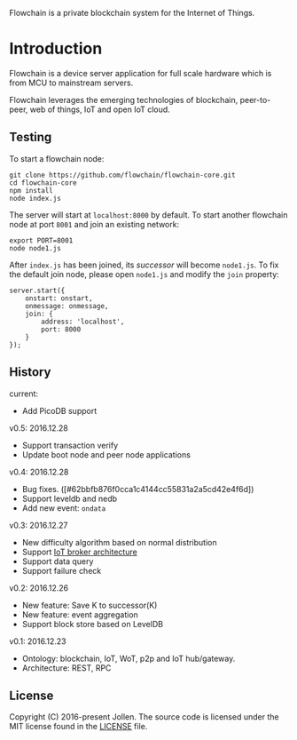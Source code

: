 Flowchain is a private blockchain system for the Internet of Things.

# Introduction

Flowchain is a device server application for full scale hardware which is from MCU to mainstream servers.

Flowchain leverages the emerging technologies of blockchain, peer-to-peer, web of things, IoT and open IoT cloud.

## Testing

To start a flowchain node:

```
git clone https://github.com/flowchain/flowchain-core.git
cd flowchain-core
npm install
node index.js
```

The server will start at ```localhost:8000``` by default. To start another flowchain node at port ```8001``` and join an existing network:

```
export PORT=8001
node node1.js
```

After ```index.js``` has been joined, its _successor_ will become ```node1.js```. To fix the default join node, please open ```node1.js``` and modify the ```join``` property:

```
server.start({
    onstart: onstart,
	onmessage: onmessage,
	join: {
		address: 'localhost',
		port: 8000
	}
});
```

## History

current:
 * Add PicoDB support

v0.5: 2016.12.28
 * Support transaction verify
 * Update boot node and peer node applications

v0.4: 2016.12.28
 * Bug fixes. ([#62bbfb876f0cca1c4144cc55831a2a5cd42e4f6d])
 * Support leveldb and nedb
 * Add new event: ```ondata```

v0.3: 2016.12.27
 * New difficulty algorithm based on normal distribution
 * Support [IoT broker architecture](https://wotcity.com)
 * Support data query
 * Support failure check

v0.2: 2016.12.26
 * New feature: Save K to successor(K)
 * New feature: event aggregation
 * Support block store based on LevelDB

v0.1: 2016.12.23
 * Ontology: blockchain, IoT, WoT, p2p and IoT hub/gateway.
 * Architecture: REST, RPC

## License

Copyright (C) 2016-present Jollen. The source code is licensed under the MIT license found in the [LICENSE](LICENSE) file.

